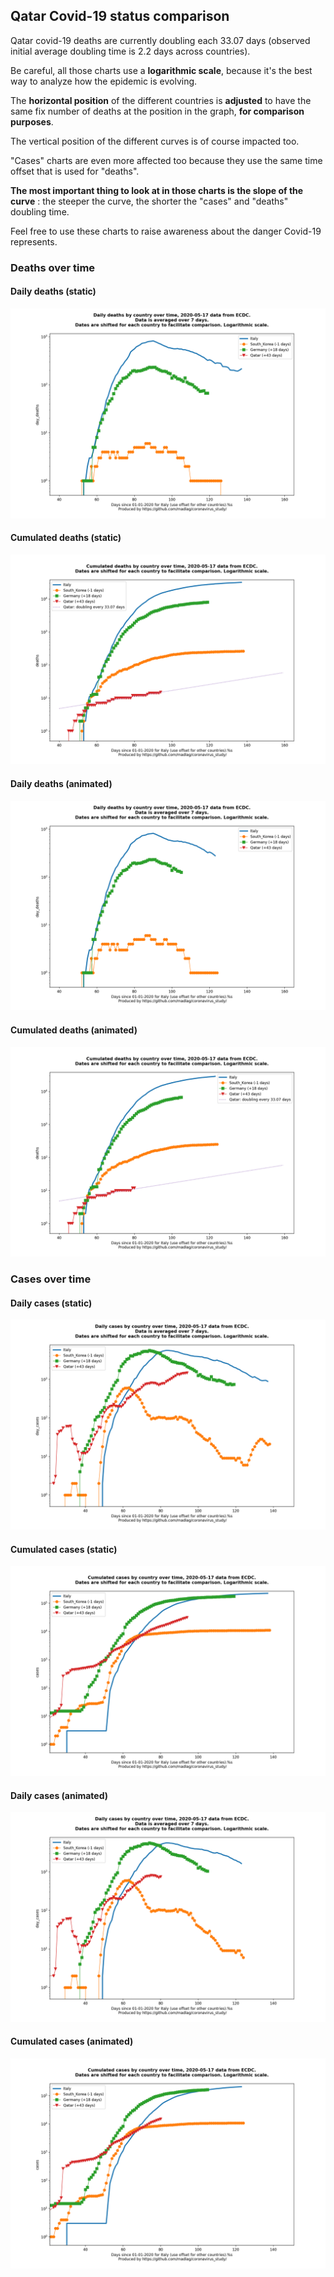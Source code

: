 ## Qatar Covid-19 status comparison 

Qatar covid-19 deaths are currently doubling each 33.07 days (observed initial average doubling time is 2.2 days across countries).



Be careful, all those charts use a **logarithmic scale**, because it's the best way to analyze how the epidemic is evolving.
 
The **horizontal position** of the different countries is **adjusted** to have the same fix number of deaths at the position in the graph, **for comparison purposes**.

The vertical position of the different curves is of course impacted too.

"Cases" charts are even more affected too because they use the same time offset that is used for "deaths".

**The most important thing to look at in those charts is the slope of the curve** : the steeper the curve, the shorter the "cases" and "deaths" doubling time.

Feel free to use these charts to raise awareness about the danger Covid-19 represents. 


 
### Deaths over time
 
#### Daily deaths (static)
![Qatar covid-19 daily deaths static chart](https://raw.githubusercontent.com/madlag/coronavirus_study/master/notebooks/graphs/2020-05-17/countries/Qatar/2020-05-17_Qatar_day_deaths.png "Qatar covid-19 day_deaths static chart")   
 
#### Cumulated deaths (static)
![Qatar covid-19 cumulated deaths static chart](https://raw.githubusercontent.com/madlag/coronavirus_study/master/notebooks/graphs/2020-05-17/countries/Qatar/2020-05-17_Qatar_deaths.png "Qatar covid-19 deaths static chart")   
 
#### Daily deaths (animated)
![Qatar covid-19 daily deaths animated chart](https://raw.githubusercontent.com/madlag/coronavirus_study/master/notebooks/graphs/2020-05-17/countries/Qatar/2020-05-17_Qatar_day_deaths.gif "Qatar covid-19 day_deaths animated chart")   
 
#### Cumulated deaths (animated)
![Qatar covid-19 cumulated deaths animated chart](https://raw.githubusercontent.com/madlag/coronavirus_study/master/notebooks/graphs/2020-05-17/countries/Qatar/2020-05-17_Qatar_deaths.gif "Qatar covid-19 deaths animated chart")   

 
### Cases over time
 
#### Daily cases (static)
![Qatar covid-19 daily cases static chart](https://raw.githubusercontent.com/madlag/coronavirus_study/master/notebooks/graphs/2020-05-17/countries/Qatar/2020-05-17_Qatar_day_cases.png "Qatar covid-19 day_cases static chart")   
 
#### Cumulated cases (static)
![Qatar covid-19 cumulated cases static chart](https://raw.githubusercontent.com/madlag/coronavirus_study/master/notebooks/graphs/2020-05-17/countries/Qatar/2020-05-17_Qatar_cases.png "Qatar covid-19 cases static chart")   
 
#### Daily cases (animated)
![Qatar covid-19 daily cases animated chart](https://raw.githubusercontent.com/madlag/coronavirus_study/master/notebooks/graphs/2020-05-17/countries/Qatar/2020-05-17_Qatar_day_cases.gif "Qatar covid-19 day_cases animated chart")   
 
#### Cumulated cases (animated)
![Qatar covid-19 cumulated cases animated chart](https://raw.githubusercontent.com/madlag/coronavirus_study/master/notebooks/graphs/2020-05-17/countries/Qatar/2020-05-17_Qatar_cases.gif "Qatar covid-19 cases animated chart")   

